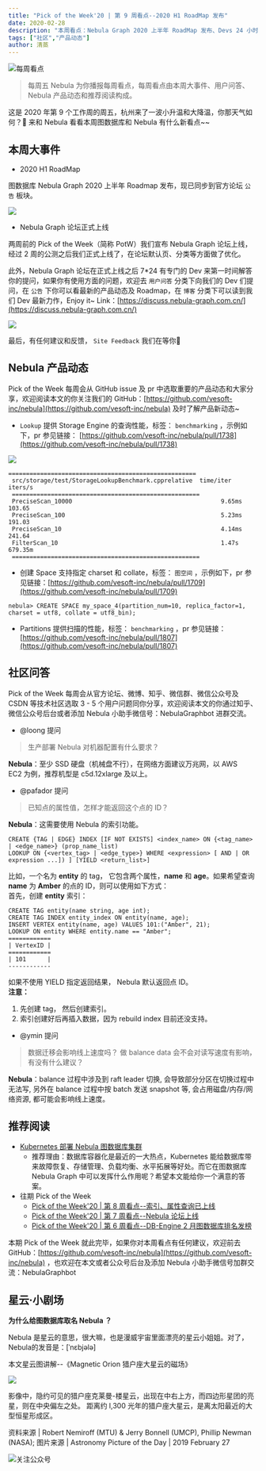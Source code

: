 ```yaml
---
title: "Pick of the Week'20 | 第 9 周看点--2020 H1 RoadMap 发布"
date: 2020-02-28
description: "本周看点：Nebula Graph 2020 上半年 RoadMap 发布、Devs 24 小时在官方论坛 On call…"
tags: ["社区","产品动态"]
author: 清蒸
---
```


![每周看点](https://nebula-blog.azureedge.net/nebula-blog/PotW.png)

> 每周五 Nebula 为你播报每周看点，每周看点由本周大事件、用户问答、Nebula 产品动态和推荐阅读构成。

这是 2020 年第 9 个工作周的周五，杭州来了一波小升温和大降温，你那天气如何？🌝 来和 Nebula 看看本周图数据库和 Nebula 有什么新看点~~

## 本周大事件

- 2020 H1 RoadMap

图数据库 Nebula Graph 2020 上半年 Roadmap 发布，现已同步到官方论坛 `公告` 板块。

![](https://nebula-blog.azureedge.net/nebula-blog/PotW200901.png)

- Nebula Graph 论坛正式上线

两周前的 Pick of the Week（简称 PotW）我们宣布 Nebula Graph 论坛上线，经过 2 周的公测之后我们正式上线了，在论坛默认页、分类等方面做了优化。

此外，Nebula Graph 论坛在正式上线之后 7*24 有专门的 Dev 来第一时间解答你的提问，如果你有使用方面的问题，欢迎去 `用户问答` 分类下向我们的 Dev 们提问，在 `公告` 下你可以看最新的产品动态及 Roadmap，在 `博客` 分类下可以读到我们 Dev 最新力作，Enjoy it~ Link：[https://discuss.nebula-graph.com.cn/](https://discuss.nebula-graph.com.cn/)

![](https://nebula-blog.azureedge.net/nebula-blog/PotW200902.png)

最后，有任何建议和反馈， `Site Feedback` 我们在等你🎊

## Nebula 产品动态

Pick of the Week 每周会从 GitHub issue 及 pr 中选取重要的产品动态和大家分享，欢迎阅读本文的你关注我们的 GitHub：[https://github.com/vesoft-inc/nebula](https://github.com/vesoft-inc/nebula) 及时了解产品新动态~

- `Lookup` 提供 Storage Engine 的查询性能，标签： `benchmarking` ，示例如下，pr 参见链接： [https://github.com/vesoft-inc/nebula/pull/1738](https://github.com/vesoft-inc/nebula/pull/1738)

![](https://nebula-blog.azureedge.net/nebula-blog/PotW200903.png)

```
=====================================================
 src/storage/test/StorageLookupBenchmark.cpprelative  time/iter  iters/s
 =====================================================
 PreciseScan_10000                                          9.65ms   103.65
 PreciseScan_100                                            5.23ms   191.03
 PreciseScan_10                                             4.14ms   241.64
 FilterScan_10                                              1.47s  679.35m
 =====================================================
```

- 创建 Space 支持指定 charset 和 collate，标签： `图空间` ，示例如下，pr 参见链接：[https://github.com/vesoft-inc/nebula/pull/1709](https://github.com/vesoft-inc/nebula/pull/1709)

```
nebula> CREATE SPACE my_space_4(partition_num=10, replica_factor=1, charset = utf8, collate = utf8_bin);
```

- Partitions 提供扫描的性能，标签： `benchmarking` ，pr 参见链接：[https://github.com/vesoft-inc/nebula/pull/1807](https://github.com/vesoft-inc/nebula/pull/1807)

## 社区问答
Pick of the Week 每周会从官方论坛、微博、知乎、微信群、微信公众号及 CSDN 等技术社区选取 3 - 5 个用户问题同你分享，欢迎阅读本文的你通过知乎、微信公众号后台或者添加 Nebula 小助手微信号：NebulaGraphbot 进群交流。

- @loong 提问
> 生产部署 Nebula 对机器配置有什么要求？

**Nebula**：至少 SSD 硬盘（机械盘不行），在网络方面建议万兆网，以 AWS EC2 为例，推荐机型是 c5d.12xlarge 及以上。

- @pafador 提问
> 已知点的属性值，怎样才能返回这个点的 ID？

**Nebula**：这需要使用 Nebula 的索引功能。

```
CREATE {TAG | EDGE} INDEX [IF NOT EXISTS] <index_name> ON {<tag_name> | <edge_name>} (prop_name_list)
LOOKUP ON {<vertex_tag> | <edge_type>} WHERE <expression> [ AND | OR expression ...]) ] [YIELD <return_list>]
```
比如，一个名为 **entity** 的 tag， 它包含两个属性，**name** 和 **age**。如果希望查询 **name** 为 **Amber** 的点的 ID，则可以使用如下方式：<br />首先，创建 **entity** 索引：
```
CREATE TAG entity(name string, age int);
CREATE TAG INDEX entity_index ON entity(name, age);
INSERT VERTEX entity(name, age) VALUES 101:("Amber", 21);
LOOKUP ON entity WHERE entity.name == "Amber";
============
| VertexID |
============
| 101      |
------------
```
如果不使用 YIELD 指定返回结果， Nebula 默认返回点 ID。<br />**注意：**

1. 先创建 tag， 然后创建索引。
1. 索引创建好后再插入数据，因为 rebuild index 目前还没支持。

- @ymin 提问
> 数据迁移会影响线上速度吗？ 做 balance data 会不会对读写速度有影响，有没有什么建议？

**Nebula**：balance 过程中涉及到 raft leader 切换, 会导致部分分区在切换过程中无法写, 另外在 balance 过程中按 batch 发送 snapshot 等, 会占用磁盘/内存/网络资源, 都可能会影响线上速度。

## 推荐阅读

- [Kubernetes 部署 Nebula 图数据库集群](https://nebula-graph.io/cn/posts/how-to-deploy-nebula-graph-in-kubernetes/)
  - 推荐理由：数据库容器化是最近的一大热点，Kubernetes 能给数据库带来故障恢复、存储管理、负载均衡、水平拓展等好处。而它在图数据库 Nebula Graph 中可以发挥什么作用呢？希望本文能给你一个满意的答案。
- 往期 Pick of the Week
  - [Pick of the Week'20 | 第 8 周看点--索引、属性查询已上线](https://nebula-graph.io/cn/posts/nebula-graph-weekly-pickup-2020-02-21/)
  - [Pick of the Week'20 | 第 7 周看点--Nebula 论坛上线](https://nebula-graph.io/cn/posts/nebula-graph-weekly-pickup-2020-02-14/)
  - [Pick of the Week'20 | 第 6 周看点--DB-Engine 2 月图数据库排名发榜](https://nebula-graph.io/cn/posts/nebula-graph-weekly-pickup-2020-02-07/)

本期 Pick of the Week 就此完毕，如果你对本周看点有任何建议，欢迎前去 GitHub：[https://github.com/vesoft-inc/nebula](https://github.com/vesoft-inc/nebula) ，也欢迎在本文或者公众号后台及添加 Nebula 小助手微信号加群交流：NebulaGraphbot 

## 星云·小剧场

**为什么给图数据库取名 Nebula ？**

Nebula 是星云的意思，很大嘛，也是漫威宇宙里面漂亮的星云小姐姐。对了，Nebula的发音是：[ˈnɛbjələ]

本文星云图讲解--《Magnetic Orion 猎户座大星云的磁场》

![](https://nebula-blog.azureedge.net/nebula-blog/PotW2009Nebula.jpeg)

影像中，隐约可见的猎户座克莱曼-楼星云，出现在中右上方，而四边形星团的亮星，则在中央偏左之处。 距离约 l,300 光年的猎户座大星云，是离太阳最近的大型恒星形成区。

资料来源 | Robert Nemiroff (MTU) & Jerry Bonnell (UMCP), Phillip Newman (NASA);
图片来源 | Astronomy Picture of the Day | 2019 February 27

![关注公众号](https://nebula-blog.azureedge.net/nebula-blog/WeChatOffical.png)
